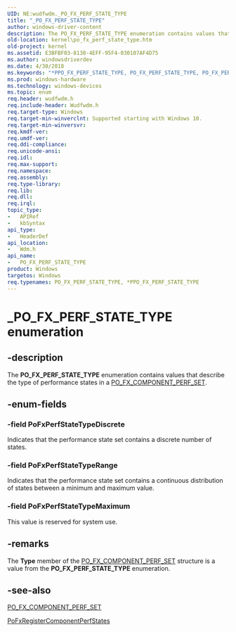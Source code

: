 ```yaml
---
UID: NE:wudfwdm._PO_FX_PERF_STATE_TYPE
title: "_PO_FX_PERF_STATE_TYPE"
author: windows-driver-content
description: The PO_FX_PERF_STATE_TYPE enumeration contains values that describe the type of performance states in a PO_FX_COMPONENT_PERF_SET.
old-location: kernel\po_fx_perf_state_type.htm
old-project: kernel
ms.assetid: E3BFBF03-8130-4EFF-95F4-030107AF4D75
ms.author: windowsdriverdev
ms.date: 4/30/2018
ms.keywords: "*PPO_FX_PERF_STATE_TYPE, PO_FX_PERF_STATE_TYPE, PO_FX_PERF_STATE_TYPE enumeration [Kernel-Mode Driver Architecture], PPO_FX_PERF_STATE_TYPE, PPO_FX_PERF_STATE_TYPE enumeration pointer [Kernel-Mode Driver Architecture], PoFxPerfStateTypeDiscrete, PoFxPerfStateTypeMaximum, PoFxPerfStateTypeRange, _PO_FX_PERF_STATE_TYPE, kernel.po_fx_perf_state_type, wdm/PO_FX_PERF_STATE_TYPE, wdm/PPO_FX_PERF_STATE_TYPE, wdm/PoFxPerfStateTypeDiscrete, wdm/PoFxPerfStateTypeMaximum, wdm/PoFxPerfStateTypeRange"
ms.prod: windows-hardware
ms.technology: windows-devices
ms.topic: enum
req.header: wudfwdm.h
req.include-header: Wudfwdm.h
req.target-type: Windows
req.target-min-winverclnt: Supported starting with Windows 10.
req.target-min-winversvr: 
req.kmdf-ver: 
req.umdf-ver: 
req.ddi-compliance: 
req.unicode-ansi: 
req.idl: 
req.max-support: 
req.namespace: 
req.assembly: 
req.type-library: 
req.lib: 
req.dll: 
req.irql: 
topic_type:
-	APIRef
-	kbSyntax
api_type:
-	HeaderDef
api_location:
-	Wdm.h
api_name:
-	PO_FX_PERF_STATE_TYPE
product: Windows
targetos: Windows
req.typenames: PO_FX_PERF_STATE_TYPE, *PPO_FX_PERF_STATE_TYPE
---
```


# _PO_FX_PERF_STATE_TYPE enumeration


## -description


The <b>PO_FX_PERF_STATE_TYPE</b> enumeration contains values that describe the type of performance states in a <a href="https://msdn.microsoft.com/library/windows/hardware/dn939833">PO_FX_COMPONENT_PERF_SET</a>.


## -enum-fields




### -field PoFxPerfStateTypeDiscrete

Indicates that the performance state set contains a discrete number of states.


### -field PoFxPerfStateTypeRange

Indicates that the performance state set contains a continuous distribution of  states between a minimum and maximum value.


### -field PoFxPerfStateTypeMaximum

This value is reserved for system use.


## -remarks



The <b>Type</b> member of the <a href="https://msdn.microsoft.com/library/windows/hardware/dn939833">PO_FX_COMPONENT_PERF_SET</a> structure is a value from the <b>PO_FX_PERF_STATE_TYPE</b> enumeration.




## -see-also




<a href="https://msdn.microsoft.com/library/windows/hardware/dn939833">PO_FX_COMPONENT_PERF_SET</a>



<a href="https://msdn.microsoft.com/library/windows/hardware/dn939778">PoFxRegisterComponentPerfStates</a>
 

 

